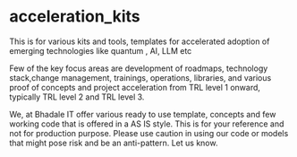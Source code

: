 # acceleration_kits
This is for various kits and tools, templates for accelerated adoption of emerging technologies like quantum , AI, LLM etc

Few of the key focus areas are development of roadmaps, technology stack,change management, trainings, operations, libraries, and various proof of concepts and project acceleration from TRL level 1
onward, typically TRL level 2 and TRL level 3.

We, at Bhadale IT offer various ready to use template, concepts and few working code that is offered in a AS IS style. This is for your reference and not for production purpose. Please use caution in using our code or models that might pose risk and be an anti-pattern. Let us know. 
